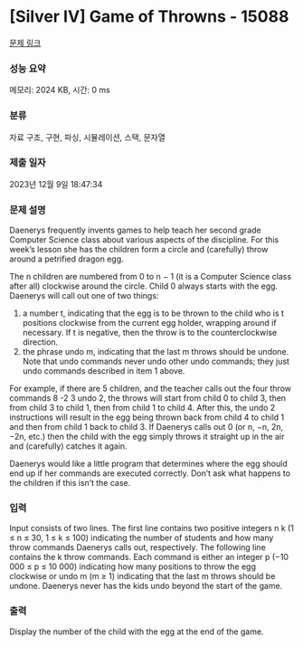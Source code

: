 # [Silver IV] Game of Throwns - 15088 

[문제 링크](https://www.acmicpc.net/problem/15088) 

### 성능 요약

메모리: 2024 KB, 시간: 0 ms

### 분류

자료 구조, 구현, 파싱, 시뮬레이션, 스택, 문자열

### 제출 일자

2023년 12월 9일 18:47:34

### 문제 설명

<p>Daenerys frequently invents games to help teach her second grade Computer Science class about various aspects of the discipline. For this week’s lesson she has the children form a circle and (carefully) throw around a petrified dragon egg.</p>

<p>The n children are numbered from 0 to n − 1 (it is a Computer Science class after all) clockwise around the circle. Child 0 always starts with the egg. Daenerys will call out one of two things:</p>

<ol>
	<li>a number t, indicating that the egg is to be thrown to the child who is t positions clockwise from the current egg holder, wrapping around if necessary. If t is negative, then the throw is to the counterclockwise direction.</li>
	<li>the phrase undo m, indicating that the last m throws should be undone. Note that undo commands never undo other undo commands; they just undo commands described in item 1 above.</li>
</ol>

<p>For example, if there are 5 children, and the teacher calls out the four throw commands 8 -2 3 undo 2, the throws will start from child 0 to child 3, then from child 3 to child 1, then from child 1 to child 4. After this, the undo 2 instructions will result in the egg being thrown back from child 4 to child 1 and then from child 1 back to child 3. If Daenerys calls out 0 (or n, −n, 2n, −2n, etc.) then the child with the egg simply throws it straight up in the air and (carefully) catches it again.</p>

<p>Daenerys would like a little program that determines where the egg should end up if her commands are executed correctly. Don’t ask what happens to the children if this isn’t the case.</p>

### 입력 

 <p>Input consists of two lines. The first line contains two positive integers n k (1 ≤ n ≤ 30, 1 ≤ k ≤ 100) indicating the number of students and how many throw commands Daenerys calls out, respectively. The following line contains the k throw commands. Each command is either an integer p (−10 000 ≤ p ≤ 10 000) indicating how many positions to throw the egg clockwise or undo m (m ≥ 1) indicating that the last m throws should be undone. Daenerys never has the kids undo beyond the start of the game.</p>

### 출력 

 <p>Display the number of the child with the egg at the end of the game.</p>

